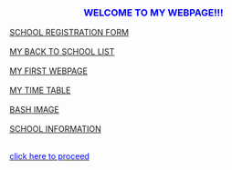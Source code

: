 <!DOCTYPE html>
<html lang="en">
<head>
    <meta charset="UTF 8">
    <meta name="viewport" content="width=device-width, initial-scale=1.0"
</head>

<body background="Snapchat-43236006.jpg">
<h3 align="center"><font color="blue"><b><b></b></b>WELCOME TO MY WEBPAGE!!!</font></h3>
<a href="ajoke.html">SCHOOL REGISTRATION FORM</a><br><br>
<a href="maryam.html">MY BACK TO SCHOOL LIST</a><br><br>
<a href="bash.html">MY FIRST WEBPAGE</a><br><br>
<a href="aliyyu.html">MY TIME TABLE</a><br><br>
<a href="my image.html">BASH IMAGE</a><br><br>
<a href="zakiah.html">SCHOOL INFORMATION</a><br><br>
 
<a href="ajoke.html"><font color="blue">click here to proceed</font></a>

    
</body>
</html>   
